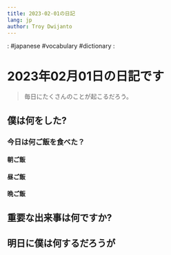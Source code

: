```yaml
---
title: 2023-02-01の日記
lang: jp
author: Troy Dwijanto
---
```

: #japanese #vocabulary #dictionary : 
# 2023年02月01日の日記です
> 毎日にたくさんのことが起こるだろう。

## 僕は何をした?

### 今日は何ご飯を食べた？
#### 朝ご飯
#### 昼ご飯
#### 晩ご飯

## 重要な出来事は何ですか?

## 明日に僕は何するだろうが